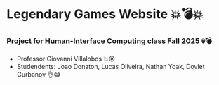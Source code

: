 # Legendary Games Website 💥💣💥

### Project for Human-Interface Computing class Fall 2025  💀💣

- Professor Giovanni Villalobos 💥😝
- Studendents: Joao Donaton, Lucas Oliveira, Nathan Yoak, Dovlet Gurbanov 👌😂